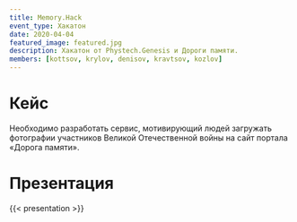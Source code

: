 ```yaml
---
title: Memory.Hack
event_type: Хакатон
date: 2020-04-04
featured_image: featured.jpg
description: Хакатон от Phystech.Genesis и Дороги памяти.
members: [kottsov, krylov, denisov, kravtsov, kozlov]
---
```


# Кейс

Необходимо разработать сервис, мотивирующий людей загружать фотографии участников Великой Отечественной войны на сайт портала «Дорога памяти».

# Презентация

{{< presentation >}}